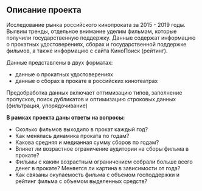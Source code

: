 ## Описание проекта

Исследование рынка российского кинопроката за 2015 - 2019 годы. Выявим тренды, отдельное внимание уделим фильмам, которые получили государственную поддержку.
Данные содержат информацию о прокатных удостоверениях, сборах и государственной поддержке фильмов, а также информацию с сайта КиноПоиск (рейтинг).

Данные представлены в двух форматах:

- данные о прокатных удостоверениях
- данные о сборах в прокате в российских кинотеатрах

Предобработка данных включает оптимизацию типов, заполнение пропусков, поиск дубликатов и оптимизацию строковых данных (фильтрация, упорядочивание)

**В рамках проекта даны ответы на вопросы:**

- Сколько фильмов выходило в прокат каждый год? 
- Как менялась динамика проката по годам?
- Какова средняя и медианная сумму сборов по годам?
- Влияет ли возрастное ограничение аудитории на сборы фильма в прокате?
- Фильмы с каким возрастным ограничением собрали больше всего денег в прокате? Меняется ли картина в зависимости от года?
- Как связаны окупаемость фильма с объемом господдержки и рейтинг фильма с объемом выделенных средств?
